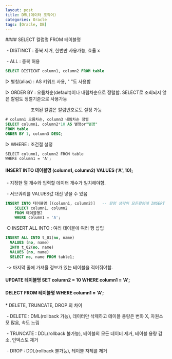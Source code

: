 ```yaml
---
layout: post
title: DML(데이터 조작어)
categories: Oracle
tags: [Oracle, DB]
---
```


#### SELECT 컬럼명 FROM 테이블명

 - DISTINCT : 중복 제거, 한번만 사용가능, 효율 x

 - ALL : 중복 허용

```SQL
SELECT DISTICNT column1, column2 FROM table
```

▷ 별칭(alias) : AS 키워드 사용, " "도 사용함

▷ ORDER BY : 오름차순(default)이나 내림차순으로 정렬함. SELECT로 조회되지 않은 칼럼도 정렬기준으로 사용가능

                    조회된 칼럼은 칼럼번호로도 설정 가능

```SQL
# column1 오름차순, column3 내림차순 정렬
SELECT column1, column2*10 AS 별명or"별명" 
FROM table
ORDER BY 1, column3 DESC;
```

▷ WHERE : 조건절 설정

```
SELECT column1, column2 FROM table
WHERE column1 = 'A';
```

#### INSERT INTO 테이블명 (column1, column2) VALUES ('A', 10);

 - 지정한 열 개수와 입력할 데이터 개수가 일치해야함.

 - 서브쿼리를 VALUES값 대신 넣을 수 있음

```SQL
INSERT INTO 테이블명 [(column1, column2)]	-- 칼럼 생략이 모든칼럼에 INSERT
    SELECT column1, column2
    FROM 테이블명2
    WHERE column1 = 'A';
```

 ○ INSERT ALL INTO : 여러 테이블에 여러 행 삽입

```SQL
INSERT ALL INTO t_01(no, name)
  VALUES (no, name)
  INTO t_02(no, name)
  VALUES (no, name)
  SELECT no, name FROM table1;
```

 -> 마지막 줄에 가져올 정보가 있는 테이블을 적어줘야함.

#### UPDATE 테이블명 SET column2 = 10 WHERE column1 = 'A';

#### DELECT FROM 테이블명 WHERE column1 = 'A';

\* DELETE, TRUNCATE, DROP 의 차이

 - DELETE : DML(rollback 가능), 데이터만 삭제하고 테이블 용량은 변화 X, 자원소모 많음, 속도 느림

 - TRUNCATE : DDL(rollback 불가능), 테이블의 모든 데이터 제거, 테이블 용량 감소, 인덱스도 제거

 - DROP : DDL(rollback 불가능), 테이블 자체를 제거